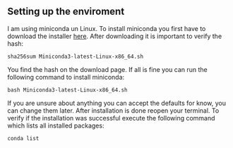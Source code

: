 ## Setting up the enviroment
I am using miniconda un Linux. To install miniconda you first have to download the installer [here](https://docs.conda.io/en/latest/miniconda.html#linux-installers). 
After downloading it is important to verify the hash:
```
sha256sum Miniconda3-latest-Linux-x86_64.sh
```
You find the hash on the download page.
If all is fine you can run the following command to install miniconda:
```
bash Miniconda3-latest-Linux-x86_64.sh
```
If you are unsure about anything you can accept the defaults for know, you can change them later.
After installation is done reopen your terminal.
To verify if the installation was successful execute the following command which lists all installed packages:
```
conda list
```